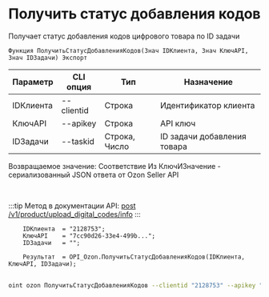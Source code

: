 ﻿---
sidebar_position: 18
---

# Получить статус добавления кодов
 Получает статус добавления кодов цифрового товара по ID задачи



`Функция ПолучитьСтатусДобавленияКодов(Знач IDКлиента, Знач КлючAPI, Знач IDЗадачи) Экспорт`

  | Параметр | CLI опция | Тип | Назначение |
  |-|-|-|-|
  | IDКлиента | --clientid | Строка | Идентификатор клиента |
  | КлючAPI | --apikey | Строка | API ключ |
  | IDЗадачи | --taskid | Строка, Число | ID задачи добавления товара |

  
  Возвращаемое значение:   Соответствие Из КлючИЗначение - сериализованный JSON ответа от Ozon Seller API

<br/>

:::tip
Метод в документации API: [post /v1/product/upload_digital_codes/info](https://docs.ozon.ru/api/seller/#operation/ProductAPI_UploadDigitalCodeInfo)
:::
<br/>


```bsl title="Пример кода"
    IDКлиента  = "2128753";
    КлючAPI    = "7cc90d26-33e4-499b...";
    IDЗадачи   = "";

    Результат  = OPI_Ozon.ПолучитьСтатусДобавленияКодов(IDКлиента, КлючAPI, IDЗадачи);
```



```sh title="Пример команды CLI"
    
oint ozon ПолучитьСтатусДобавленияКодов --clientid "2128753" --apikey "7cc90d26-33e4-499b..." --taskid %taskid%

```

```json title="Результат"

```

